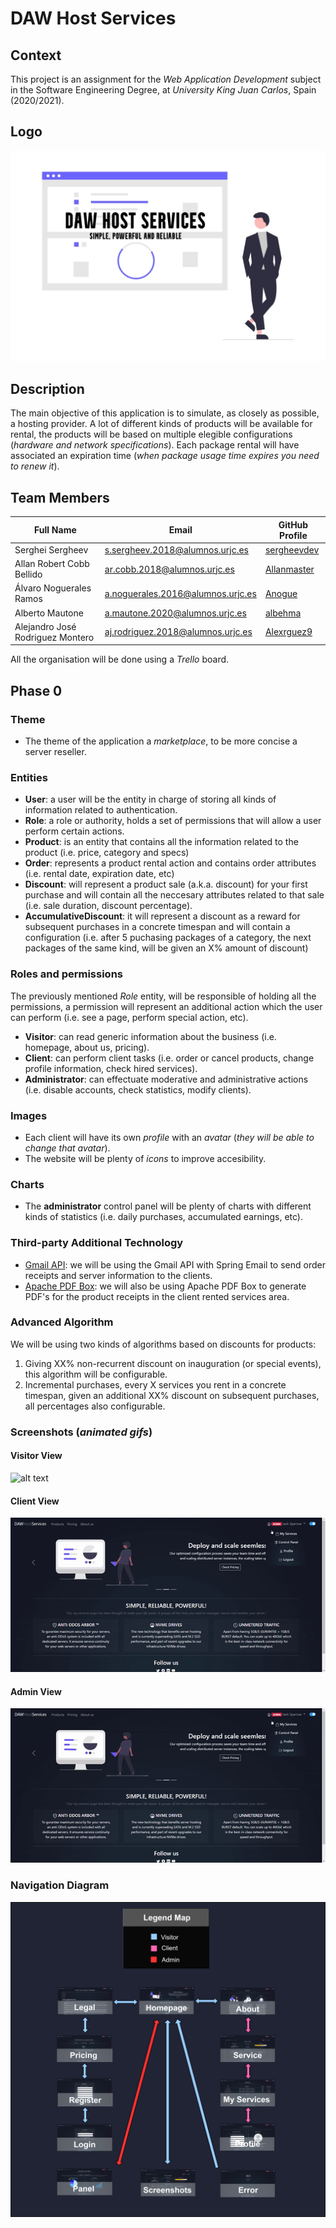 # DAW Host Services

## Context

This project is an assignment for the _Web Application Development_ subject in the
Software Engineering Degree, at _University King Juan Carlos_, Spain (2020/2021).

## Logo

![alt text](artifacts/logo.png)

## Description

The main objective of this application is to simulate, as closely as possible, a hosting provider.
A lot of different kinds of products will be available for rental, the products will be based on
multiple elegible configurations (_hardware and network specifications_). Each package rental will
have associated an expiration time (_when package usage time expires you need to renew it_).

## Team Members

| Full Name | Email | GitHub Profile |
| ------------- | ------------- | ------------- |
| Serghei Sergheev | s.sergheev.2018@alumnos.urjc.es | [sergheevdev](https://github.com/sergheevdev) |
| Allan Robert Cobb Bellido | ar.cobb.2018@alumnos.urjc.es | [Allanmaster](https://github.com/Allanmaster) |
| Álvaro Noguerales Ramos | a.noguerales.2016@alumnos.urjc.es | [Anogue](https://github.com/Anogue) |
| Alberto Mautone | a.mautone.2020@alumnos.urjc.es | [albehma](https://github.com/albehma) |
| Alejandro José Rodriguez Montero | aj.rodriguez.2018@alumnos.urjc.es | [Alexrguez9](https://github.com/Alexrguez9) |

All the organisation will be done using a _Trello_ board.

## Phase 0

### Theme

- The theme of the application a _marketplace_, to be more concise a server reseller.

### Entities

- **User**: a user will be the entity in charge of storing all kinds of information related to authentication.
- **Role**: a role or authority, holds a set of permissions that will allow a user perform certain actions.
- **Product**: is an entity that contains all the information related to the product (i.e. price, category and specs)
- **Order**: represents a product rental action and contains order attributes (i.e. rental date, expiration
  date, etc)
- **Discount**: will represent a product sale (a.k.a. discount) for your first purchase and will contain all
  the neccesary attributes related to that sale (i.e. sale duration, discount percentage).
- **AccumulativeDiscount**: it will represent a discount as a reward for subsequent purchases in a concrete
  timespan and will contain a configuration (i.e. after 5 puchasing packages of a category, the next packages
  of the same kind, will be given an X% amount of discount)

### Roles and permissions

The previously mentioned _Role_ entity, will be responsible of holding all the permissions, a permission will
represent an additional action which the user can perform (i.e. see a page, perform special action, etc).

- **Visitor**: can read generic information about the business (i.e. homepage, about us, pricing).
- **Client**: can perform client tasks (i.e. order or cancel products, change profile information, check hired services).
- **Administrator**: can effectuate moderative and administrative actions (i.e. disable accounts, check statistics, modify clients).

### Images

- Each client will have its own _profile_ with an _avatar_ (_they will be able to change that avatar_).
- The website will be plenty of _icons_ to improve accesibility.

### Charts

- The **administrator** control panel will be plenty of charts with different kinds of statistics
  (i.e. daily purchases, accumulated earnings, etc).

### Third-party Additional Technology

- [Gmail API](https://developers.google.com/gmail/api): we will be using the Gmail API with Spring Email
  to send order receipts and server information to the clients.
- [Apache PDF Box](https://pdfbox.apache.org/): we will also be using Apache PDF Box to generate PDF's for
  the product receipts in the client rented services area.

### Advanced Algorithm

We will be using two kinds of algorithms based on discounts for products:
1. Giving XX% non-recurrent discount on inauguration (or special events), this algorithm will be configurable.
2. Incremental purchases, every X services you rent in a concrete timespan, given an additional XX% discount
   on subsequent purchases, all percentages also configurable.

### Screenshots (_animated gifs_)

#### Visitor View

![alt text](artifacts/frontend/visitor.gif)

#### Client View

![alt text](artifacts/frontend/client.gif)

#### Admin View

![alt text](artifacts/frontend/admin.gif)

### Navigation Diagram

![alt text](artifacts/navigation_diagram.png)

